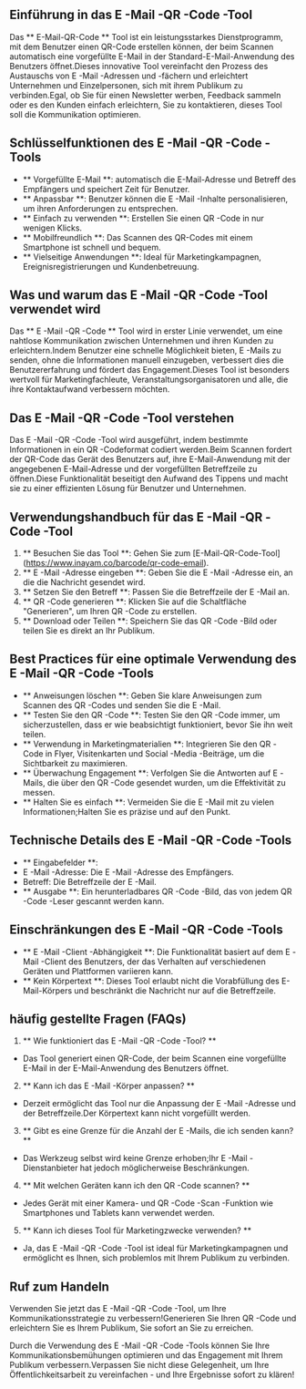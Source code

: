 ## Einführung in das E -Mail -QR -Code -Tool

Das ** E-Mail-QR-Code ** Tool ist ein leistungsstarkes Dienstprogramm, mit dem Benutzer einen QR-Code erstellen können, der beim Scannen automatisch eine vorgefüllte E-Mail in der Standard-E-Mail-Anwendung des Benutzers öffnet.Dieses innovative Tool vereinfacht den Prozess des Austauschs von E -Mail -Adressen und -fächern und erleichtert Unternehmen und Einzelpersonen, sich mit ihrem Publikum zu verbinden.Egal, ob Sie für einen Newsletter werben, Feedback sammeln oder es den Kunden einfach erleichtern, Sie zu kontaktieren, dieses Tool soll die Kommunikation optimieren.

## Schlüsselfunktionen des E -Mail -QR -Code -Tools

- ** Vorgefüllte E-Mail **: automatisch die E-Mail-Adresse und Betreff des Empfängers und speichert Zeit für Benutzer.
- ** Anpassbar **: Benutzer können die E -Mail -Inhalte personalisieren, um ihren Anforderungen zu entsprechen.
- ** Einfach zu verwenden **: Erstellen Sie einen QR -Code in nur wenigen Klicks.
- ** Mobilfreundlich **: Das Scannen des QR-Codes mit einem Smartphone ist schnell und bequem.
- ** Vielseitige Anwendungen **: Ideal für Marketingkampagnen, Ereignisregistrierungen und Kundenbetreuung.

## Was und warum das E -Mail -QR -Code -Tool verwendet wird

Das ** E -Mail -QR -Code ** Tool wird in erster Linie verwendet, um eine nahtlose Kommunikation zwischen Unternehmen und ihren Kunden zu erleichtern.Indem Benutzer eine schnelle Möglichkeit bieten, E -Mails zu senden, ohne die Informationen manuell einzugeben, verbessert dies die Benutzererfahrung und fördert das Engagement.Dieses Tool ist besonders wertvoll für Marketingfachleute, Veranstaltungsorganisatoren und alle, die ihre Kontaktaufwand verbessern möchten.

## Das E -Mail -QR -Code -Tool verstehen

Das E -Mail -QR -Code -Tool wird ausgeführt, indem bestimmte Informationen in ein QR -Codeformat codiert werden.Beim Scannen fordert der QR-Code das Gerät des Benutzers auf, ihre E-Mail-Anwendung mit der angegebenen E-Mail-Adresse und der vorgefüllten Betreffzeile zu öffnen.Diese Funktionalität beseitigt den Aufwand des Tippens und macht sie zu einer effizienten Lösung für Benutzer und Unternehmen.

## Verwendungshandbuch für das E -Mail -QR -Code -Tool

1. ** Besuchen Sie das Tool **: Gehen Sie zum [E-Mail-QR-Code-Tool] (https://www.inayam.co/barcode/qr-code-email).
2. ** E -Mail -Adresse eingeben **: Geben Sie die E -Mail -Adresse ein, an die die Nachricht gesendet wird.
3. ** Setzen Sie den Betreff **: Passen Sie die Betreffzeile der E -Mail an.
4. ** QR -Code generieren **: Klicken Sie auf die Schaltfläche "Generieren", um Ihren QR -Code zu erstellen.
5. ** Download oder Teilen **: Speichern Sie das QR -Code -Bild oder teilen Sie es direkt an Ihr Publikum.

## Best Practices für eine optimale Verwendung des E -Mail -QR -Code -Tools

- ** Anweisungen löschen **: Geben Sie klare Anweisungen zum Scannen des QR -Codes und senden Sie die E -Mail.
- ** Testen Sie den QR -Code **: Testen Sie den QR -Code immer, um sicherzustellen, dass er wie beabsichtigt funktioniert, bevor Sie ihn weit teilen.
- ** Verwendung in Marketingmaterialien **: Integrieren Sie den QR -Code in Flyer, Visitenkarten und Social -Media -Beiträge, um die Sichtbarkeit zu maximieren.
- ** Überwachung Engagement **: Verfolgen Sie die Antworten auf E -Mails, die über den QR -Code gesendet wurden, um die Effektivität zu messen.
- ** Halten Sie es einfach **: Vermeiden Sie die E -Mail mit zu vielen Informationen;Halten Sie es präzise und auf den Punkt.

## Technische Details des E -Mail -QR -Code -Tools

- ** Eingabefelder **:
- E -Mail -Adresse: Die E -Mail -Adresse des Empfängers.
- Betreff: Die Betreffzeile der E -Mail.
- ** Ausgabe **: Ein herunterladbares QR -Code -Bild, das von jedem QR -Code -Leser gescannt werden kann.

## Einschränkungen des E -Mail -QR -Code -Tools

- ** E -Mail -Client -Abhängigkeit **: Die Funktionalität basiert auf dem E -Mail -Client des Benutzers, der das Verhalten auf verschiedenen Geräten und Plattformen variieren kann.
- ** Kein Körpertext **: Dieses Tool erlaubt nicht die Vorabfüllung des E-Mail-Körpers und beschränkt die Nachricht nur auf die Betreffzeile.

## häufig gestellte Fragen (FAQs)

1. ** Wie funktioniert das E -Mail -QR -Code -Tool? **
- Das Tool generiert einen QR-Code, der beim Scannen eine vorgefüllte E-Mail in der E-Mail-Anwendung des Benutzers öffnet.

2. ** Kann ich das E -Mail -Körper anpassen? **
- Derzeit ermöglicht das Tool nur die Anpassung der E -Mail -Adresse und der Betreffzeile.Der Körpertext kann nicht vorgefüllt werden.

3. ** Gibt es eine Grenze für die Anzahl der E -Mails, die ich senden kann? **
- Das Werkzeug selbst wird keine Grenze erhoben;Ihr E -Mail -Dienstanbieter hat jedoch möglicherweise Beschränkungen.

4. ** Mit welchen Geräten kann ich den QR -Code scannen? **
- Jedes Gerät mit einer Kamera- und QR -Code -Scan -Funktion wie Smartphones und Tablets kann verwendet werden.

5. ** Kann ich dieses Tool für Marketingzwecke verwenden? **
- Ja, das E -Mail -QR -Code -Tool ist ideal für Marketingkampagnen und ermöglicht es Ihnen, sich problemlos mit Ihrem Publikum zu verbinden.

## Ruf zum Handeln

Verwenden Sie jetzt das E -Mail -QR -Code -Tool, um Ihre Kommunikationsstrategie zu verbessern!Generieren Sie Ihren QR -Code und erleichtern Sie es Ihrem Publikum, Sie sofort an Sie zu erreichen.

Durch die Verwendung des E -Mail -QR -Code -Tools können Sie Ihre Kommunikationsbemühungen optimieren und das Engagement mit Ihrem Publikum verbessern.Verpassen Sie nicht diese Gelegenheit, um Ihre Öffentlichkeitsarbeit zu vereinfachen - und Ihre Ergebnisse sofort zu klären!